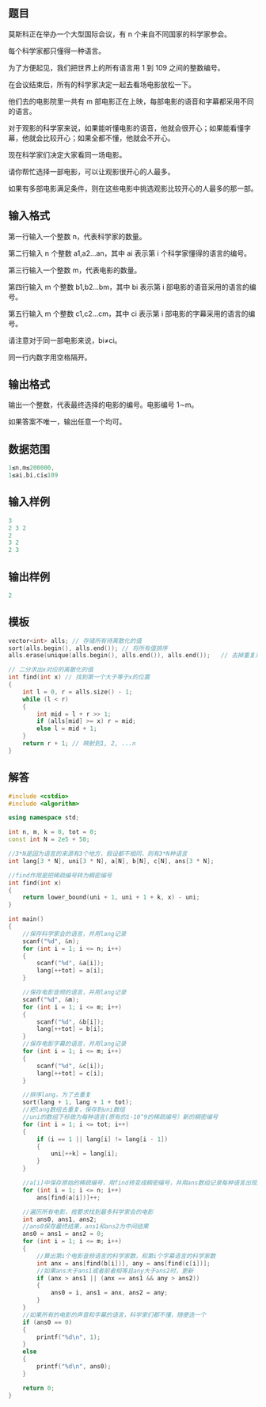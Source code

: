 ## **题目**
莫斯科正在举办一个大型国际会议，有 n 个来自不同国家的科学家参会。

每个科学家都只懂得一种语言。

为了方便起见，我们把世界上的所有语言用 1 到 109 之间的整数编号。

在会议结束后，所有的科学家决定一起去看场电影放松一下。

他们去的电影院里一共有 m 部电影正在上映，每部电影的语音和字幕都采用不同的语言。

对于观影的科学家来说，如果能听懂电影的语音，他就会很开心；如果能看懂字幕，他就会比较开心；如果全都不懂，他就会不开心。

现在科学家们决定大家看同一场电影。

请你帮忙选择一部电影，可以让观影很开心的人最多。

如果有多部电影满足条件，则在这些电影中挑选观影比较开心的人最多的那一部。

## **输入格式**
第一行输入一个整数 n，代表科学家的数量。

第二行输入 n 个整数 a1,a2…an，其中 ai 表示第 i 个科学家懂得的语言的编号。

第三行输入一个整数 m，代表电影的数量。

第四行输入 m 个整数 b1,b2…bm，其中 bi 表示第 i 部电影的语音采用的语言的编号。

第五行输入 m 个整数 c1,c2…cm，其中 ci 表示第 i 部电影的字幕采用的语言的编号。

请注意对于同一部电影来说，bi≠ci。

同一行内数字用空格隔开。

## **输出格式**
输出一个整数，代表最终选择的电影的编号。电影编号 1∼m。

如果答案不唯一，输出任意一个均可。

## **数据范围**
```c++
1≤n,m≤200000,
1≤ai,bi,ci≤109
```

## **输入样例**
```c++
3
2 3 2
2
3 2
2 3
```

## **输出样例**
```c++
2
```

## **模板**
```c++
vector<int> alls; // 存储所有待离散化的值
sort(alls.begin(), alls.end()); // 将所有值排序
alls.erase(unique(alls.begin(), alls.end()), alls.end());   // 去掉重复元素

// 二分求出x对应的离散化的值
int find(int x) // 找到第一个大于等于x的位置
{
    int l = 0, r = alls.size() - 1;
    while (l < r)
    {
        int mid = l + r >> 1;
        if (alls[mid] >= x) r = mid;
        else l = mid + 1;
    }
    return r + 1; // 映射到1, 2, ...n
}
```

## **解答**
```c++
#include <cstdio>
#include <algorithm>

using namespace std;

int n, m, k = 0, tot = 0;
const int N = 2e5 + 50;

//3*N是因为语言的来源有3个地方，假设都不相同，则有3*N种语言
int lang[3 * N], uni[3 * N], a[N], b[N], c[N], ans[3 * N];

//find作用是把稀疏编号转为稠密编号
int find(int x)
{
    return lower_bound(uni + 1, uni + 1 + k, x) - uni;
}

int main()
{
    //保存科学家会的语言，并用lang记录
    scanf("%d", &n);
    for (int i = 1; i <= n; i++)
    {
        scanf("%d", &a[i]);
        lang[++tot] = a[i];
    }

    //保存电影音频的语言，并用lang记录
    scanf("%d", &m);
    for (int i = 1; i <= m; i++)
    {
        scanf("%d", &b[i]);
        lang[++tot] = b[i];
    }
    //保存电影字幕的语言，并用lang记录
    for (int i = 1; i <= m; i++)
    {
        scanf("%d", &c[i]);
        lang[++tot] = c[i];
    }

    //排序lang，为了去重复
    sort(lang + 1, lang + 1 + tot);
    //把lang数组去重复，保存到uni数组
    //uni的数组下标做为每种语言(原有的1-10^9的稀疏编号）新的稠密编号
    for (int i = 1; i <= tot; i++)
    {
        if (i == 1 || lang[i] != lang[i - 1])
        {
            uni[++k] = lang[i];
        }
    }

    //a[i]中保存原始的稀疏编号，用find转变成稠密编号，并用ans数组记录每种语言出现的次数。
    for (int i = 1; i <= n; i++)
        ans[find(a[i])]++;

    //遍历所有电影，按要求找到最多科学家会的电影
    int ans0, ans1, ans2;
    //ans0保存最终结果，ans1和ans2为中间结果
    ans0 = ans1 = ans2 = 0;
    for (int i = 1; i <= m; i++)
    {
        //算出第i个电影音频语言的科学家数，和第i个字幕语言的科学家数
        int anx = ans[find(b[i])], any = ans[find(c[i])];
        //如果ans大于ans1或者前者相等且any大于ans2时，更新
        if (anx > ans1 || (anx == ans1 && any > ans2))
        {
            ans0 = i, ans1 = anx, ans2 = any;
        }
    }
    //如果所有的电影的声音和字幕的语言，科学家们都不懂，随便选一个
    if (ans0 == 0)
    {
        printf("%d\n", 1);
    }
    else
    {
        printf("%d\n", ans0);
    }

    return 0;
}
```